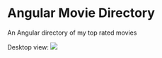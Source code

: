 Angular Movie Directory
=======================

An Angular directory of my top rated movies

Desktop view:
<img src="http://sarmadbokhari.com/img/portfolio/large/movie-directory.png">
